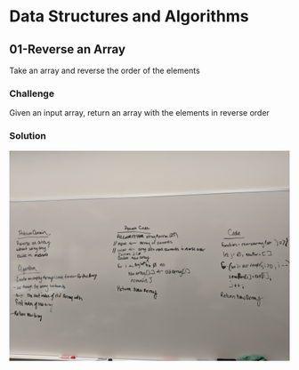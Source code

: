 # Data Structures and Algorithms
## 01-Reverse an Array
Take an array and reverse the order of the elements

### Challenge
Given an input array, return an array with the elements in reverse order

### Solution
![whiteboard01](./01_array_reverse/whiteboard01.jpg)
